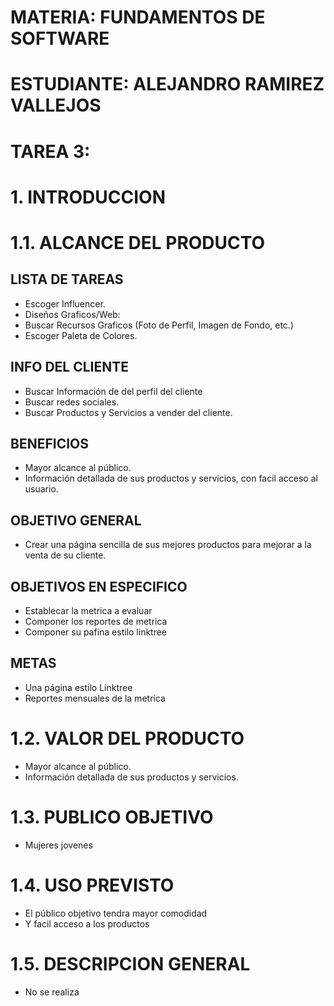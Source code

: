 # MATERIA: FUNDAMENTOS DE SOFTWARE
# ESTUDIANTE: ALEJANDRO RAMIREZ VALLEJOS
# TAREA 3:
# 1. INTRODUCCION
# 1.1. ALCANCE DEL PRODUCTO
## LISTA DE TAREAS
* Escoger Influencer.
* Diseños Graficos/Web:
* Buscar Recursos Graficos (Foto de Perfil, Imagen de Fondo, etc.)
* Escoger Paleta de Colores.

## INFO DEL CLIENTE
* Buscar Información de del perfil del cliente
* Buscar redes sociales.
* Buscar Productos y Servicios a vender del cliente.

## BENEFICIOS
* Mayor alcance al público.
* Información detallada de sus productos y servicios, con facil acceso al usuario.

## OBJETIVO GENERAL
* Crear una página sencilla de sus mejores productos para mejorar a la venta de su cliente.

## OBJETIVOS EN ESPECIFICO
* Establecar la metrica a evaluar
* Componer los reportes de metrica
* Componer su pafina estilo linktree

## METAS
* Una página estilo Linktree
* Reportes mensuales de la metrica
# 1.2. VALOR DEL PRODUCTO
* Mayor alcance al público.
* Información detallada de sus productos y servicios.
# 1.3. PUBLICO OBJETIVO
* Mujeres jovenes
# 1.4. USO PREVISTO
* El público objetivo tendra mayor comodidad
* Y facil acceso a los productos
# 1.5. DESCRIPCION GENERAL
* No se realiza
